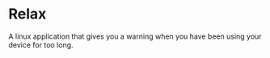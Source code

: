 # Relax
A linux application that gives you a warning when you have been using your device for too long.
